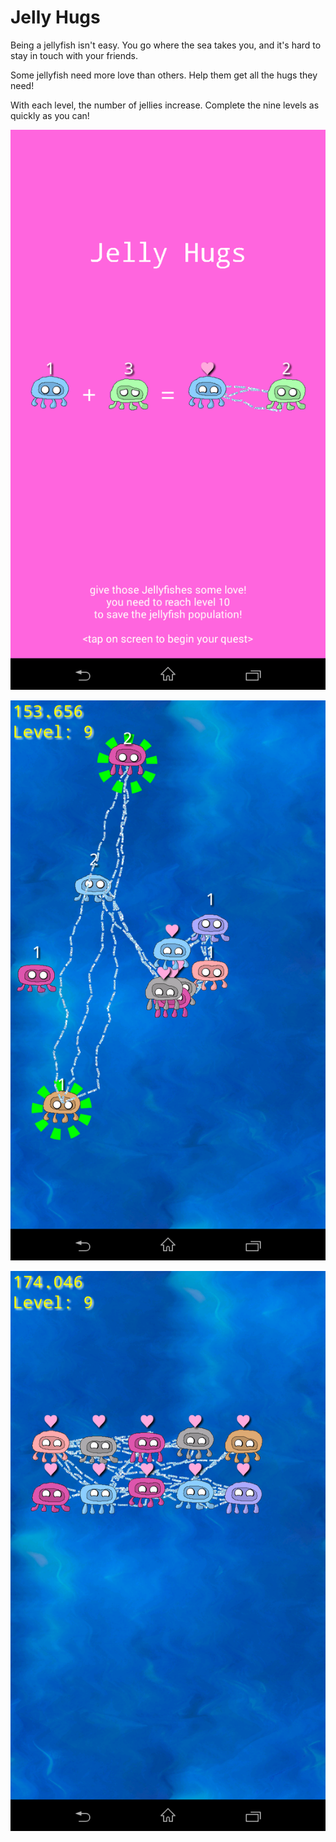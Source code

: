 Jelly Hugs
============

Being a jellyfish isn't easy. You go where the sea takes you, and it's hard to stay in touch with your friends.

Some jellyfish need more love than others. Help them get all the hugs they need!

With each level, the number of jellies increase. Complete the nine levels as quickly as you can! 

![alt tag](docs/tut2.png)

![alt tag](docs/tut1.png)

![alt tag](docs/tut3.png)
